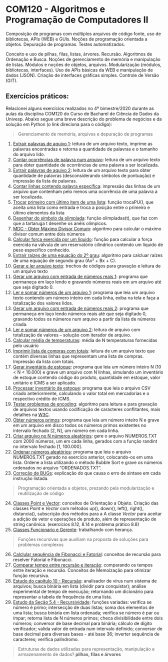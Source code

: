 # COM120 - Algoritmos e Programação de Computadores II

Composição de programas com múltiplos arquivos de código fonte, uso de bibliotecas, APIs (WEB) e GUIs. Noções de programação orientada a objetos. Depuração de programas. Testes automatizados.

Conceito e uso de pilhas, filas, listas, árvores. Recursão. Algoritmos de Ordenação e Busca.
Noções de gerenciamento de memória e manipulação de listas. Módulos e noções de objetos, arquivos. Modularização (módulos, bibliotecas, interfaces). Uso de APIs básicas da WEB e manipulação de dados (JSON). Criação de interfaces gráficas simples. Controle de Versão (GIT). 

## Exercícios práticos:

Relacionei alguns exercícios realizados no 4º bimestre/2020 durante as aulas da disciplina COM120 do Curso de Bacharel de Ciência de Dados da Univesp. Abaixo segue uma breve descrição do problema de negócios e da solução em Python (o link direciona para o código):

> Gerenciamento de memória, arquivos e depuração de programas
1. [Extrair palavras de aquivo 1](Semana1/Aula02_Arquivos.py): leitura de um arquivo texto, imprime as palavras encontradas e retorna a quantidade de palavras e o tamanho do arquivo lido.
2. [Contar ocorrências de palavra num arquivo](Semana1/ProblemaPratico_4_7.py): leitura de um arquivo texto para obter quantidade de ocorrências de uma palavra a ser localizada.
3. [Extrair palavras de aquivo 2](Semana1/ProblemaPratico_4_8.py): leitura de um arquivo texto para obter quantidade de palavras (desconsiderando símbolos de pontuação) e impressão da lista de palavras.
4. [Contar linhas contendo palavra específica](Semana1/ProblemaPratico_4_9.py): impressão das linhas de um arquivo que contenham pelo menos uma ocorrência de uma palavra a ser localizada.
5. [Trocar primeiro com último item de uma lista](Semana1/ProblemaPratico_3.14.py): função trocaPU(), que aceita uma lista como entrada e troca a posição entre o primeiro e último elementos da lista
6. [Desenhar do símbolo da olimpíada](Semana1/ProblemaPratico_3.15.py): função olimpíadas(t), que faz com que a tartaruga t desenhe os anéis olímpicos.
7. [MDC - Obter Máximo Divisor Comum](Semana1/Sem1_textobase_cap3_p76.py): algoritmo para calcular o máximo divisor comum entre dois números
8. [Calcular força exercida por um líquido](Semana1/Sem1_textobase_cap3_p81.py): função para calcular a força exercida na válvula de um reservatório cilíndrico contendo um líquido de peso específico conhecido.
9. [Extrair raízes de uma equação do 2º grau](Semana1/Sem1_textobase_cap3_p87.py): algoritmo para calcluar raízes de uma equação de segundo grau (Ax² + Bx + C).
10. [Gerar e ler arquivo texto](Semana1/Sem1_textoBase_ex7_1_p169.py): trechos de códigos para gravação e leitura de um arquivo texto
11. [Gerar um arquivo com entrada de números reais 1](Semana1/Sem1_textoBase_ex7_1a_p173.py): programa que permaneça em laço lendo e gravando números reais em um arquivo até que seja digitado 0.
12. [Ler e somar números de um arquivo 1](Semana1/Sem1_textoBase_ex7_2a_p174.py): programa que leia um arquivo texto contendo um número inteiro em cada linha, exiba na tela e faça a totalização dos valores lidos.
13. [Gerar um arquivo com entrada de números reais 2](Semana1/Sem1_textoBase_ex7_1b_p173.py): programa que permaneça em laço lendo números reais até que seja digitado 0, gravando todos os números num arquivo a partir da lista de números criada.
14. [Ler e somar números de um arquivo 2](Semana1/Sem1_textoBase_ex7_2b_p175.py): leitura de arquivo com totalização de valores – solução com iterador de arquivo.
15. [Calcular média de temperaturas](Semana1/Sem1_textobase_cap3_p96.py): média de N temperaturas fornecidas pelo usuário
16. [Imprimir lista de compras com totais](Semana1/Sem1_textoBase_ex7_3_p177.py): leitura de um arquivo texto que contém diversas linhas que representam uma lista de compras. Impressão da lista com totais.
17. [Gerar inventário de estoque](Semana1/Sem1_textoBase_ex7_4_p178.py): programa que leia um número inteiro N (10 < N < 10.000) e grave um arquivo com N linhas, simulando um inventário de estoque contendo código do produto, quantidade em estoque, valor unitário e ICMS a ser aplicado.
18. [Processar inventário de estoque](Semana1/Sem1_textoBase_ex7_5_p179.py): programa que leia o arquivo CSV criado anteriormente, calculando o valor total em mercadorias e o respectivo crédito de ICMS.
19. [Testar problemas de encoding](Semana1/Sem1_textoBase_ex7_6_p181.py): algoritmo para leitura e para gravação de arquivos textos usando codificação de caracteres conflitantes, mais detalhes na [W3C](https://www.w3.org/International/questions/qa-what-is-encoding).
20. [Obter números primos](Semana1/Sem1_textoBase_ep7_1_p182.py): programa que leia um número inteiro N e grave em um arquivo em disco todos os números primos existentes no intervalo fechado [2, N], um número em cada linha.
21. [Criar arquivo no N números aleatórios](Semana1/Sem1_textoBase_ep7_2_p182.py): gere o arquivo NUMEROS.TXT com 2000 números, um em cada linha, gerados com a função randint no intervalo fechado [1, 100.000].
22. [Ordenar números aleatórios](Semana1/Sem1_textoBase_ep7_3_p183.py): programa que leia o arquivo NUMEROS.TXT gerado no exercício anterior, colocando-os em uma lista. Ordene a lista utilizando o método Bubble Sort e grave os números ordenados no arquivo “ORDENADOS.TXT”.
23. [Correção de BUGs](Semana1/ProblemaPratico_4_10.py): explicação do que causa o erro de sintaxe em cada instrução listada.

>  Programação orientada a objetos, prezando pela modularização e reutilização de código
24. [Classes Point e Vector](Semana2/Sem2_videoaula_POO1.py): conceitos de Orientação a Objeto. Criação das classes _Point_ e _Vector_ com métodos up(), down(), left(), right(), distancia(), subscrição dos métodos para a A classe _Vector_ para aceitar a adição de vetor e operações de produto, além de representação de string canônica. (exercícios 8.12, 8.14 e problema prático 8.8)
25. [Classes Funcionario e Gerente](Semana2/Sem2_videoaula_POO2-Exercicio.py): trabalhando com herança.

>  Funções recursivas que auxiliam na proposta de soluções para problemas complexos
26. [Calclular sequência de Fibonacci e Fatorial](Semana3/Sem3_Recursao.py): conceitos de recursão para reselver Fatorial e Fibonacci.
27. [Comparar tempo entre recursão e iteração](Semana3/Sem3_Recursao_Iteracao.py): comparando os tempos entre iteração e recursão. Conceitos de Memoização para otimizar função recursiva.
28. [Estudo do capítulo 10 - Recursão](Semana3/Sem3-txtBase.py): analisador de vírus num sistema de arquivos; busca binária em lista (dividir para conquistar); análise experimental de tempo de execução; retornando um dicionário para representar a tabela de frequência de uma lista.
29. [Estudo da Seção 5.4 - Recursividade](Semana3/Sem3-txtBase2.py): funções variadas: verifica se número é primo; intersecção de duas listas; soma dos elementos de uma lista; busca binária em lista ordenada; verifica se número é par ou ímpar; retorna lista de N números primos; checa divisibilidade entre dois números; conversor de base decimal para binária; cálculo de dígito verificador; valida valor de entrada num intervalo definido; conversor de base decimal para diversas bases - até base 36; inverter sequência de caracteres; verifica palíndromo.

> Estruturas de dados utilizadas para representação, manipulação e armazenamento de dados? **pilhas, filas e árvores**
